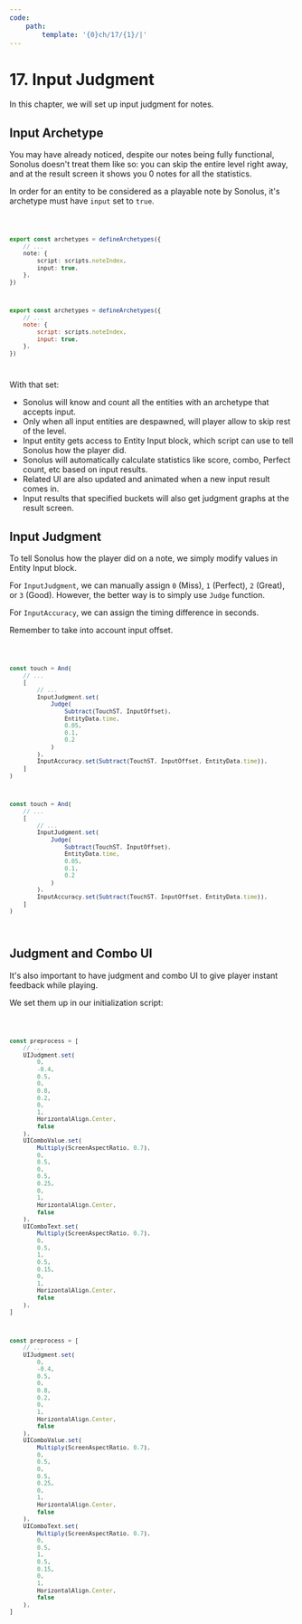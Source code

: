 ```yaml
---
code:
    path:
        template: '{0}ch/17/{1}/|'
---
```


# 17. Input Judgment

In this chapter, we will set up input judgment for notes.

## Input Archetype

You may have already noticed, despite our notes being fully functional, Sonolus doesn't treat them like so: you can skip the entire level right away, and at the result screen it shows you 0 notes for all the statistics.

In order for an entity to be considered as a playable note by Sonolus, it's archetype must have `input` set to `true`.

<Code pathTemplate="{0}src/engine/data/archetype.{2}">

```ts
export const archetypes = defineArchetypes({
    // ...
    note: {
        script: scripts.noteIndex,
        input: true,
    },
})
```

```js
export const archetypes = defineArchetypes({
    // ...
    note: {
        script: scripts.noteIndex,
        input: true,
    },
})
```

</Code>

With that set:

-   Sonolus will know and count all the entities with an archetype that accepts input.
-   Only when all input entities are despawned, will player allow to skip rest of the level.
-   Input entity gets access to Entity Input block, which script can use to tell Sonolus how the player did.
-   Sonolus will automatically calculate statistics like score, combo, Perfect count, etc based on input results.
-   Related UI are also updated and animated when a new input result comes in.
-   Input results that specified buckets will also get judgment graphs at the result screen.

## Input Judgment

To tell Sonolus how the player did on a note, we simply modify values in Entity Input block.

For `InputJudgment`, we can manually assign `0` (Miss), `1` (Perfect), `2` (Great), or `3` (Good). However, the better way is to simply use `Judge` function.

For `InputAccuracy`, we can assign the timing difference in seconds.

Remember to take into account input offset.

<Code pathTemplate="{0}src/engine/data/scripts/note.{2}">

```ts
const touch = And(
    // ...
    [
        // ...
        InputJudgment.set(
            Judge(
                Subtract(TouchST, InputOffset),
                EntityData.time,
                0.05,
                0.1,
                0.2
            )
        ),
        InputAccuracy.set(Subtract(TouchST, InputOffset, EntityData.time)),
    ]
)
```

```js
const touch = And(
    // ...
    [
        // ...
        InputJudgment.set(
            Judge(
                Subtract(TouchST, InputOffset),
                EntityData.time,
                0.05,
                0.1,
                0.2
            )
        ),
        InputAccuracy.set(Subtract(TouchST, InputOffset, EntityData.time)),
    ]
)
```

</Code>

## Judgment and Combo UI

It's also important to have judgment and combo UI to give player instant feedback while playing.

We set them up in our initialization script:

<Code pathTemplate="{0}src/engine/data/scripts/initialization.{2}">

```ts
const preprocess = [
    // ...
    UIJudgment.set(
        0,
        -0.4,
        0.5,
        0,
        0.8,
        0.2,
        0,
        1,
        HorizontalAlign.Center,
        false
    ),
    UIComboValue.set(
        Multiply(ScreenAspectRatio, 0.7),
        0,
        0.5,
        0,
        0.5,
        0.25,
        0,
        1,
        HorizontalAlign.Center,
        false
    ),
    UIComboText.set(
        Multiply(ScreenAspectRatio, 0.7),
        0,
        0.5,
        1,
        0.5,
        0.15,
        0,
        1,
        HorizontalAlign.Center,
        false
    ),
]
```

```js
const preprocess = [
    // ...
    UIJudgment.set(
        0,
        -0.4,
        0.5,
        0,
        0.8,
        0.2,
        0,
        1,
        HorizontalAlign.Center,
        false
    ),
    UIComboValue.set(
        Multiply(ScreenAspectRatio, 0.7),
        0,
        0.5,
        0,
        0.5,
        0.25,
        0,
        1,
        HorizontalAlign.Center,
        false
    ),
    UIComboText.set(
        Multiply(ScreenAspectRatio, 0.7),
        0,
        0.5,
        1,
        0.5,
        0.15,
        0,
        1,
        HorizontalAlign.Center,
        false
    ),
]
```

</Code>
